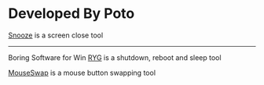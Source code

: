 # Developed By Poto

[Snooze](https://t.me/PotoChannel/142) is a screen close tool

---

Boring Software for Win
[RYG](https://t.me/PotoChannel/144) is a shutdown, reboot and sleep tool

[MouseSwap](https://t.me/PotoChannel/141) is a mouse button swapping tool
